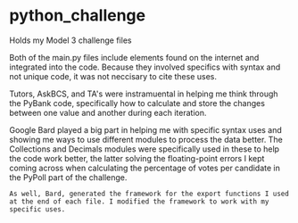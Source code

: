 # python_challenge
Holds my Model 3 challenge files  


Both of the main.py files include elements found on the internet and integrated into the code. Because they involved specifics with syntax and not unique code, it was not neccisary to cite these uses.  
  
Tutors, AskBCS, and TA's were instramuental in helping me think through the PyBank code, specifically how to calculate and store the changes between one value and another during each iteration.  
  
Google Bard played a big part in helping me with specific syntax uses and showing me ways to use different modules to process the data better. The Collections and Decimals modules were specifically used in these to help the code work better, the latter solving the floating-point errors I kept coming across when calculating the percentage of votes per candidate in the PyPoll part of the challenge.  
  
    As well, Bard, generated the framework for the export functions I used at the end of each file. I modified the framework to work with my specific uses.  
    

